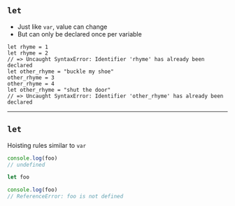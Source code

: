 ## `let`

* Just like `var`, value can change
* But can only be declared once per variable

```
let rhyme = 1
let rhyme = 2
// => Uncaught SyntaxError: Identifier 'rhyme' has already been declared
let other_rhyme = "buckle my shoe"
other_rhyme = 3
other_rhyme = 4
let other_rhyme = "shut the door"
// => Uncaught SyntaxError: Identifier 'other_rhyme' has already been declared
```

---

## `let`

Hoisting rules similar to `var`

```js
console.log(foo)
// undefined

let foo
```


```js
console.log(foo)
// ReferenceError: foo is not defined
```
